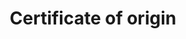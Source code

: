 ---
title: Certificate of origin
longTitle: 'Certificate of origin'
tags:
- gccommon
french:
- "[[Certificat dorigine]]"
---